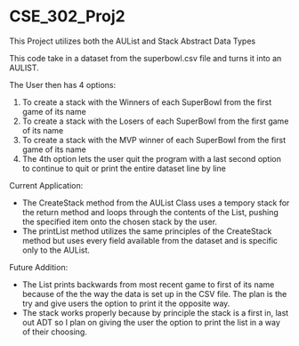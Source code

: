 # CSE_302_Proj2

This Project utilizes both the AUList and Stack Abstract Data Types

This code take in a dataset from the superbowl.csv file and turns it into an AULIST.

The User then has 4 options:
1. To create a stack with the Winners of each SuperBowl from the first game of its name
2. To create a stack with the Losers of each SuperBowl from the first game of its name
3. To create a stack with the MVP winner of each SuperBowl from the first game of its name
4. The 4th option lets the user quit the program with a last second option to continue to quit or print the entire dataset line by line

Current Application:
- The CreateStack method from the AUList Class uses a tempory stack for the return method and loops through the contents of the List, pushing the specified item onto the chosen stack by the user.
- The printList method utilizes the same principles of the CreateStack method but uses every field available from the dataset and is specific only to the AUList.

Future Addition:
- The List prints backwards from most recent game to first of its name because of the the way the data is set up in the CSV file. The plan is the try and give users the option to print it the opposite way.
- The stack works properly because by principle the stack is a first in, last out ADT so I plan on giving the user the option to print the list in a way of their choosing.
